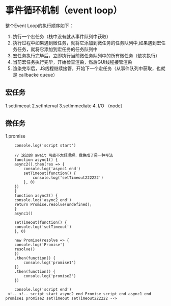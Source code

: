  # 事件循环机制（event loop）
 整个Event Loop的执行顺序如下：
1. 执行一个宏任务（栈中没有就从事件队列中获取）
2. 执行过程中如果遇到微任务，就将它添加到微任务的任务队列中,如果遇到宏任务任务，就将它添加到宏任务的任务队列中
3. 宏任务执行完毕后，立即执行当前微任务队列中的所有微任务（依次执行）
4. 当前宏任务执行完毕，开始检查渲染，然后GUI线程接管渲染
5. 渲染完毕后，JS线程继续接管，开始下一个宏任务（从事件队列中获取，也就是 callbacke queue）

## 宏任务
1.settimeout
2.setInterval
3.setImmediate
4. I/O （node）
## 微任务
1.promise

		console.log('script start')

		// 这边的 await 可能不太好理解，我换成了另一种写法
		function async1() {
		async2().then(res => {
			console.log('async1 end')
			setTimeout(function() {
				console.log('setTimeout222222')
			}, 0)
		})
		}
		function async2() {
		console.log('async2 end')
		return Promise.resolve(undefined);
		}
		async1()

		setTimeout(function() {
		console.log('setTimeout')
		}, 0)

		new Promise(resolve => {
		console.log('Promise')
		resolve()
		})
		.then(function() {
			console.log('promise1')
		})
		.then(function() {
			console.log('promise2')
		})

		console.log('script end')
	 <!-- <!-- script start async2 end Promise script end async1 end promise1 promise2 setTimeout setTimeout222222 -->